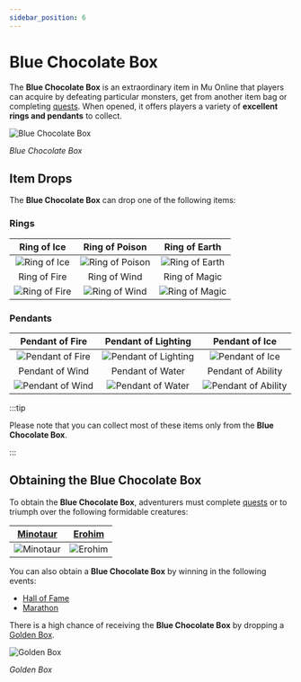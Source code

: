 ```yaml
---
sidebar_position: 6
---
```


# Blue Chocolate Box

The **Blue Chocolate Box** is an extraordinary item in Mu Online that players can acquire by defeating particular monsters, get from another item bag or completing [quests](/gameplay-systems/quest-system). When opened, it offers players a variety of **excellent rings and pendants** to collect.

![Blue Chocolate Box](/img/items/item-bags/blue-chocolate-box.png)

_Blue Chocolate Box_

## Item Drops

The **Blue Chocolate Box** can drop one of the following items:

### Rings

|                         Ring of Ice                         |                         Ring of Poison                          |                         Ring of Earth                         |
| :---------------------------------------------------------: | :-------------------------------------------------------------: | :-----------------------------------------------------------: |
|  ![Ring of Ice](/img/items/rings-pendants/ring-of-ice.png)  | ![Ring of Poison](/img/items/rings-pendants/ring-of-poison.png) | ![Ring of Earth](/img/items/rings-pendants/ring-of-earth.png) |
|                        Ring of Fire                         |                          Ring of Wind                           |                         Ring of Magic                         |
| ![Ring of Fire](/img/items/rings-pendants/ring-of-fire.png) |   ![Ring of Wind](/img/items/rings-pendants/ring-of-wind.png)   | ![Ring of Magic](/img/items/rings-pendants/ring-of-magic.png) |

### Pendants

|                          Pendant of Fire                          |                            Pendant of Lighting                            |                             Pendant of Ice                              |
| :---------------------------------------------------------------: | :-----------------------------------------------------------------------: | :---------------------------------------------------------------------: |
| ![Pendant of Fire](/img/items/rings-pendants/pendant-of-fire.png) | ![Pendant of Lighting](/img/items/rings-pendants/pendant-of-lighting.png) |     ![Pendant of Ice](/img/items/rings-pendants/pendant-of-ice.png)     |
|                          Pendant of Wind                          |                             Pendant of Water                              |                           Pendant of Ability                            |
| ![Pendant of Wind](/img/items/rings-pendants/pendant-of-wind.png) |    ![Pendant of Water](/img/items/rings-pendants/pendant-of-water.png)    | ![Pendant of Ability](/img/items/rings-pendants/pendant-of-ability.png) |

:::tip

Please note that you can collect most of these items only from the **Blue Chocolate Box**.

:::

## Obtaining the Blue Chocolate Box

To obtain the **Blue Chocolate Box**, adventurers must complete [quests](/gameplay-systems/quest-system) or to triumph over the following formidable creatures:

|     [Minotaur](/special-monsters/bosses/minotaur)      |     [Erohim](/special-monsters/bosses/erohim)      |
| :----------------------------------------------------: | :------------------------------------------------: |
| ![Minotaur](/img/monsters/special/bosses/minotaur.jpg) | ![Erohim](/img/monsters/special/bosses/erohim.jpg) |

You can also obtain a **Blue Chocolate Box** by winning in the following events:

- [Hall of Fame](/events/hall-of-fame)
- [Marathon](/events/others/marathon)

There is a high chance of receiving the **Blue Chocolate Box** by dropping a [Golden Box](/items/item-bags/misc/golden-box).

![Golden Box](/img/items/item-bags/golden-box.png)

_Golden Box_
